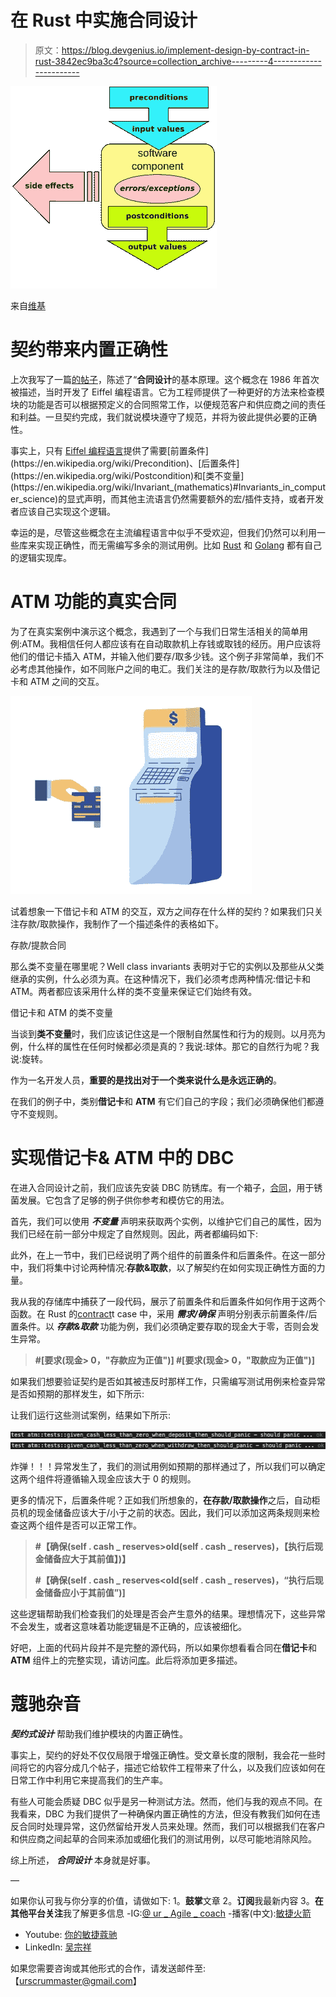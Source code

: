 # 在 Rust 中实施合同设计

> 原文：<https://blog.devgenius.io/implement-design-by-contract-in-rust-3842ec9ba3c4?source=collection_archive---------4----------------------->

![](img/e702d5af2321ac1d4a5d84615be375a6.png)

来自[维基](https://en.wikipedia.org/wiki/Design_by_contract)

# 契约带来内置正确性

上次我写了一篇[的帖子](https://medium.com/me/stats/post/a06a7a49271f)，陈述了“**合同设计**的基本原理。这个概念在 1986 年首次被描述，当时开发了 Eiffel 编程语言。它为工程师提供了一种更好的方法来检查模块的功能是否可以根据预定义的合同照常工作，以便规范客户和供应商之间的责任和利益。一旦契约完成，我们就说模块遵守了规范，并将为彼此提供必要的正确性。

事实上，只有 [Eiffel 编程语言](https://en.wikipedia.org/wiki/Eiffel_(programming_language))提供了需要[前置条件](https://en.wikipedia.org/wiki/Precondition)、[后置条件](https://en.wikipedia.org/wiki/Postcondition)和[类不变量](https://en.wikipedia.org/wiki/Invariant_(mathematics)#Invariants_in_computer_science)的显式声明，而其他主流语言仍然需要额外的宏/插件支持，或者开发者应该自己实现这个逻辑。

幸运的是，尽管这些概念在主流编程语言中似乎不受欢迎，但我们仍然可以利用一些库来实现正确性，而无需编写多余的测试用例。比如 [Rust](https://docs.rs/contracts/latest/contracts/) 和 [Golang](https://github.com/Parquery/gocontracts) 都有自己的逻辑实现库。

# ATM 功能的真实合同

为了在真实案例中演示这个概念，我遇到了一个与我们日常生活相关的简单用例:ATM。我相信任何人都应该有在自动取款机上存钱或取钱的经历。用户应该将他们的借记卡插入 ATM，并输入他们要存/取多少钱。这个例子非常简单，我们不必考虑其他操作，如不同账户之间的电汇。我们关注的是存款/取款行为以及借记卡和 ATM 之间的交互。

![](img/5f5d28c941e62349635972776edf0a14.png)

试着想象一下借记卡和 ATM 的交互，双方之间存在什么样的契约？如果我们只关注存款/取款操作，我制作了一个描述条件的表格如下。

存款/提款合同

那么类不变量在哪里呢？Well class invariants 表明对于它的实例以及那些从父类继承的实例，什么必须为真。在这种情况下，我们必须考虑两种情况:借记卡和 ATM。两者都应该采用什么样的类不变量来保证它们始终有效。

借记卡和 ATM 的类不变量

当谈到**类不变量**时，我们应该记住这是一个限制自然属性和行为的规则。以月亮为例，什么样的属性在任何时候都必须是真的？我说:球体。那它的自然行为呢？我说:旋转。

作为一名开发人员，**重要的是找出对于一个类来说什么是永远正确的**。

在我们的例子中，类别**借记卡**和 **ATM** 有它们自己的字段；我们必须确保他们都遵守不变规则。

# **实现借记卡& ATM** 中的 DBC

在进入合同设计之前，我们应该先安装 DBC 防锈库。有一个箱子，[合同](https://docs.rs/contracts/latest/contracts/)，用于锈菌发展。它包含了足够的例子供你参考和模仿它的用法。

首先，我们可以使用 ***不变量*** 声明来获取两个实例，以维护它们自己的属性，因为我们已经在前一部分中规定了自然规则。因此，两者都编码如下:

此外，在上一节中，我们已经说明了两个组件的前置条件和后置条件。在这一部分中，我们将集中讨论两种情况:**存款&取款**，以了解契约在如何实现正确性方面的力量。

我从我的存储库中捕获了一段代码，展示了前置条件和后置条件如何作用于这两个函数。在 Rust 的[contract](https://docs.rs/contracts/latest/contracts/)t case 中，采用 ***需求/确保*** 声明分别表示前置条件/后置条件。以 ***存款&取款*** 功能为例，我们必须确定要存取的现金大于零，否则会发生异常。

> **#[要求(现金> 0，"存款应为正值")]
> #[要求(现金> 0，"取款应为正值")]**

如果我们想要验证契约是否如其被违反时那样工作，只需编写测试用例来检查异常是否如预期的那样发生，如下所示:

让我们运行这些测试案例，结果如下所示:

![](img/8bf5377cfea82b158113e5b56d06c4c4.png)![](img/71d6081a126d089b28ec5ecad7f2a803.png)

炸弹！！！异常发生了，我们的测试用例如预期的那样通过了，所以我们可以确定这两个组件将遵循输入现金应该大于 0 的规则。

更多的情况下，后置条件呢？正如我们所想象的，**在存款/取款操作**之后，自动柜员机的现金储备应该大于/小于之前的状态。因此，我们可以添加这两条规则来检查这两个组件是否可以正常工作。

> **#【确保(self . cash _ reserves>old(self . cash _ reserves)，【执行后现金储备应大于其前值】)】**
> 
> **#【确保(self . cash _ reserves<old(self . cash _ reserves)，“执行后现金储备应小于其前值”)]**

这些逻辑帮助我们检查我们的处理是否会产生意外的结果。理想情况下，这些异常不会发生，或者这意味着功能逻辑是不正确的，应该被细化。

好吧，上面的代码片段并不是完整的源代码，所以如果你想看看合同在**借记卡**和 **ATM** 组件上的完整实现，请访问[库](https://github.com/tsunghsiang/design-by-contract-tutorial)。此后将添加更多描述。

# 蔻驰杂音

***契约式设计*** 帮助我们维护模块的内置正确性。

事实上，契约的好处不仅仅局限于增强正确性。受文章长度的限制，我会花一些时间将它的内容分成几个帖子，描述它给软件工程带来了什么，以及我们应该如何在日常工作中利用它来提高我们的生产率。

有些人可能会质疑 DBC 似乎是另一种测试方法。然而，他们与我的观点不同。在我看来，DBC 为我们提供了一种确保内置正确性的方法，但没有教我们如何在违反合同时处理异常，这仍然留给开发人员来处理。然而，我们可以根据我们在客户和供应商之间起草的合同来添加或细化我们的测试用例，以尽可能地消除风险。

综上所述， ***合同设计*** 本身就是好事。

—

如果你认可我与你分享的价值，请做如下:
1。**鼓掌**文章
2。**订阅**我最新内容
3。**在其他平台关注**我了解更多信息
-IG:[@ ur _ Agile _ coach](https://www.instagram.com/ur_agile_coach/)
-播客(中文):[敏捷火箭](https://player.soundon.fm/p/7f7dc3df-d738-405c-8cf9-02157a92ec61)
- Youtube: [你的敏捷蔻驰](https://www.youtube.com/channel/UCzD0wQmD1n4MuTKk-JocACA)
- LinkedIn: [吴宗祥](https://www.linkedin.com/in/tsung-hsiang-wu-8542409b/)

如果您需要咨询或其他形式的合作，请发送邮件至:【urscrummaster@gmail.com】